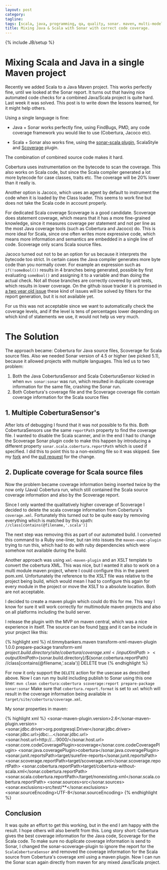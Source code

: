```yaml
---
layout: post
category:
tagline:
tags: [scala, java, programming, qa, quality, sonar. maven, multi-modele]
title: Mixing Java & Scala with Sonar with correct code coverage.
---
```

{% include JB/setup %}

# Mixing Scala and Java in a single Maven project

Recently we added Scala to a Java Maven project. This works perfectly fine, until we looked at the Sonar report. It turns out that having nice automated code checks for a combined Java/Scala project is quite hard.
Last week it was solved. This post is to write down the lessons learned, for it might help others.

Using a single language is fine:

- Java + Sonar works perfectly fine, using FindBugs, PMD, any code coverage framework you would like to use (Cobertura, Jacoco etc).

- Scala + Sonar also works fine, using the [sonar-scala plugin](https://github.com/1and1/sonar-scala), ScalaStyle and [Scoverage](https://github.com/RadoBuransky/sonar-scoverage-plugin) plugin.

The combination of combined source code makes it hard.

Cobertura uses instrumentation on the bytecode to scan the coverage. This also works on Scala code, but since the Scala compiler generated a lot more bytecode for case classes, traits etc. The coverage will be 20% lower than it really is.

Another option is Jacoco, which uses an agent by default to instrument the code when it is loaded by the Class loader. This seems to work fine but does not take the Scala code in account properly.

For dedicated Scala coverage Scoverage is a good candidate. Scoverage does statement coverage, which means that it has a more fine-grained knowledge, since it measures coverage per statement and not per line as the most Java coverage tools (such as Cobertura and Jacoco) do. This is more ideal for Scala, since one often writes more expressive code, which means more information and semantics are embedded in a single line of code.
Scoverage only scans Scala source files.

Jacoco turned out not to be an option for us because it interprets the bytecode too strict. In certain cases the Java compiler generates more byte code than you normally cover. For example an expression such as `if(!someBool())` results in 4 branches being generated, possible by first evaluating `someBool()` and assigning it to a variable and than doing the actual check. Not all those branches are correctly covered by unit tests, which results in lower coverage. On the github issue tracker it is promised in [a two year old issue](https://github.com/jacoco/jacoco/issues/15) these kind of issues will be solved by filters for the report generation, but it is not available yet.

For us this was not acceptable since we want to automatically check the coverage levels, and if the level is tens of percentages lower depending on which kind of statements we use, it would not help us very much.

# The Solution


The approach became: Cobertura for Java source files, Scoverage for Scala source files.
Also we needed Sonar version of 4.5 or higher (we picked 5.1), because it allowed projects with multiple languages.
This led us to two problem:

1. Both the Java CoberturaSensor and Scala CoberturaSensor kicked in when `mvn sonar:sonar` was run, which resulted in duplicate coverage information for the same file, crashing the Sonar run.
2. Both Cobertura's coverage file and the Scoverage coverage file contain coverage information for the Scala source files

## 1. Multiple CoberturaSensor's

After lots of debugging I found that it was not possible to fix this. Both CoberturaSensors use the same `reportPath` property to find the coverage file. I wanted to disable the Scala scanner, and in the end I had to change the Scoverage Sonar plugin code to make this happen by introducing a different property `sonar.scala.cobertura.reportPath` which is used if specified. I did this to point this to a non-existing file so it was skipped.
See my [fork](https://github.com/TimSoethout/sonar-scala) and the [pull request](https://github.com/1and1/sonar-scala/pull/1) for the change.

## 2. Duplicate coverage for Scala source files

Now the problem became coverage information being inserted twice by the now only (Java) Cobertura run, which still contained the Scala source coverage information and also by the Scoverage report.

Since I only wanted the qualitatively higher coverage of Scoverage I decided to delete the scala coverage information from Cobertura's `coverage.xml`. Fortunately this turned out to be quite easy by removing everything which is matched by this xpath: `//class[contains(@filename,'.scala')]`

The next step was removing this as part of our automated build. I converted this command to a Ruby one-liner, but ran into issues the `maven-exec-plugin` trying to run this, which had to do with ruby dependencies which were somehow not available during the build.

Another approach was using `xml-maven-plugin` and an XSLT template to convert the cobertura XML. This was nice, but I wanted it also to work on a multi module maven project, where I could configure this in the parent pom.xml. Unfortunately the reference to the XSLT file was relative to the project being build, which would mean I had to configure this again for every module in the project or move the XSLT to a absolute location. Both are not acceptable.

I decided to create a maven plugin which could do this for me. This way I know for sure it will work correctly for multimodule maven projects and also on all platforms including the build server.

I release the plugin with the MVP on maven central, which was a nice experience in itself.
The source can be found [here](https://github.com/TimSoethout/transform-xml-maven-plugin) and it can be include in your project like this:

{% highlight xml %}
<build>
    <plugins>
        <plugin>
            <groupId>nl.timmybankers.maven</groupId>
            <artifactId>transform-xml-maven-plugin</artifactId>
            <version>1.0.0</version>
            <executions>
                <execution>
                    <phase>prepare-package</phase>
                </execution>
            </executions>
            <goals>
                <goal>transform-xml</goal>
            </goals>
            <configuration>
                <inputXmlPath>${project.build.directory}/site/cobertura/coverage.xml</inputXmlPath>
                <outputXmlPath>${sonar.build.directory}/${sonar.cobertura.reportPath}</outputXmlPath>
                <xpath>//class[contains(@filename,'.scala')]</xpath>
                <action>DELETE</action>
                <skipOnFileErrors>true</skipOnFileErrors>
            </configuration>
        </plugin>
    </plugins>
</build>
{% endhighlight %}

For now it only support the `DELETE` action for the usecase as described above.
Now I can run my build including publish to Sonar using this one liner:
`mvn clean cobertura:cobertura scoverage:report prepare-package sonar:sonar`
Make sure that `cobertura.report.format` is set to `xml` which will result in the coverage information being available in `target/site/cobertura/coverage.xml`.

My sonar properties in maven:

{% highlight xml %}
<sonar-maven-plugin.version>2.6</sonar-maven-plugin.version>
<sonar.jdbc.driver>org.postgresql.Driver</sonar.jdbc.driver>
<sonar.jdbc.url>jdbc:...</sonar.jdbc.url>
<sonar.host.url>http://...:9000/</sonar.host.url>
<sonar.core.codeCoveragePlugin>scoverage</sonar.core.codeCoveragePlugin>
<sonar.java.coveragePlugin>cobertura</sonar.java.coveragePlugin>
<sonar.junit.reportsPath>target/surefire-reports</sonar.junit.reportsPath>
<sonar.scoverage.reportPath>target/scoverage.xml</sonar.scoverage.reportPath>
<sonar.cobertura.reportPath>target/cobertura-without-scala.xml</sonar.cobertura.reportPath>
<sonar.scala.cobertura.reportPath>/target/nonexisting.xml</sonar.scala.cobertura.reportPath>
<sonar.sources>src</sonar.sources>
<sonar.exclusions>src/test/**</sonar.exclusions>
<sonar.sourceEncoding>UTF-8</sonar.sourceEncoding>
{% endhighlight %}

Conclusion
----------

It was quite an effort to get this working, but in the end I am happy with the result. I hope others will also benefit from this.
Long story short: Cobertura gives the best coverage information for the Java code, Scoverage for the Scala code. To make sure no duplicate coverage information is send to Sonar, I changed the sonar-scoverage-plugin to ignore the report for the `ScalaCoberturaSensor` and removed the coverage information for the Scala source from Cobertura's coverage xml using a maven plugin. Now I can run the Sonar scan again directly from maven for any mixed Java/Scala project.
